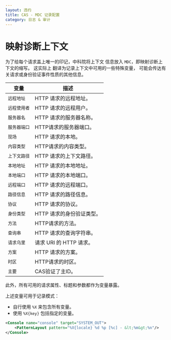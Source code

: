 ```yaml
---
layout: 违约
title: CAS - MDC 记录配置
category: 日志 & 审计
---
```


# 映射诊断上下文

为了给每个请求盖上唯一的印记，中科院将上下文 信息放入 `MDC`，即映射诊断上下文的缩写。 这实际上 翻译为记录上下文中可用的一些特殊变量， 可能会传达有关请求或身份验证事件性质的其他信息。

| 变量      | 描述                |
| ------- | ----------------- |
| `远程地址`  | HTTP 请求的远程地址。     |
| `远程使用者` | HTTP 请求的远程用户。     |
| `服务器名`  | HTTP 请求的服务器名称。    |
| `服务器端口` | HTTP请求的服务器端口。     |
| `现场`    | HTTP 请求的本地。       |
| `内容类型`  | HTTP请求的内容类型。      |
| `上下文路径` | HTTP 请求的上下文路径。    |
| `本地地址`  | HTTP 请求的本地地址。     |
| `本地端口`  | HTTP 请求的本地端口。     |
| `远程端口`  | HTTP 请求的远程端口。     |
| `路径信息`  | HTTP 请求的路径信息。     |
| `协议`    | HTTP 请求的协议。       |
| `身份类型`  | HTTP 请求的身份验证类型。   |
| `方法`    | HTTP请求的方法。        |
| `查询串`   | HTTP 请求的查询字符串。    |
| `请求乌里`  | 请求 URI 的 HTTP 请求。 |
| `方案`    | HTTP 请求的方案。       |
| `时区`    | HTTP请求的时区。        |
| `主要`    | CAS验证了主ID。        |

此外，所有可用的请求属性、标题和参数都作为变量暴露。

上述变量可用于记录模式：

- 自行使用 `%X` 来包含所有变量。
- 使用 `%X{key}` 包括指定的变量。

```xml
<Console name="console" target="SYSTEM_OUT">
    <PatternLayout pattern="%X{locale} %d %p [%c] - &lt;%m&gt;%n"/>
</Console>
```